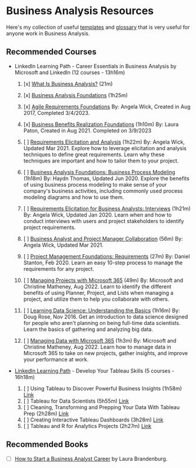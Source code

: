 # Business Analysis Resources
Here's my collection of useful [templates](template.md) and [glossary](glossary.md) that is very useful for anyone work in Business Analysis.

## Recommended Courses
- LinkedIn Learning Path - Career Essentials in Business Analysis by Microsoft and LinkedIn (12 courses - 13h16m)

  1. [x] [What Is Business Analysis?](https://www.linkedin.com/learning/what-is-business-analysis?contextUrn=urn%3Ali%3AlyndaLearningPath%3A62f3efdc498ecfe28bea2564&u=0) (21m)
 
  2. [x] [Business Analysis Foundations](https://www.linkedin.com/learning/business-analysis-foundations-4?contextUrn=urn%3Ali%3AlyndaLearningPath%3A62f3efdc498ecfe28bea2564&u=0) (1h25m)
  
  3. [x] [Agile Requirements Foundations]() 
      By: Angela Wick,
      Created in Aug 2017,
      Completed 3/4/2023.
      
  4. [x] [Business Benefits Realization Foundations]() (1h10m)
      By: Laura Paton,
      Created in Aug 2021.
      Completed on 3/9/2023
      
  5. [ ] [Requirements Elicitation and Analysis]() (1h22m)
By: Angela Wick,
Updated Mar 2021.
Explore how to leverage elicitation and analysis techniques to define great requirements. Learn why these techniques are important and how to tailor them to your project.

  6. [ ] [Business Analysis Foundations: Business Process Modeling]() (1h18m)
By: Haydn Thomas,
Updated Jun 2020.
Explore the benefits of using business process modeling to make sense of your company's business activities, including commonly used process modeling diagrams and how to use them.

  7. [ ] [Requirements Elicitation for Business Analysts: Interviews]() (1h21m)
By: Angela Wick,
Updated Jan 2020.
Learn when and how to conduct interviews with users and project stakeholders to identify project requirements.

  8. [ ] [Business Analyst and Project Manager Collaboration]() (56m)
By: Angela Wick,
Updated Mar 2021.

  9. [ ] [Project Management Foundations: Requirements]() (27m)
By: Daniel Stanton, Feb 2020.
Learn an easy 10-step process to manage the requirements for any project.

  10. [ ] [Managing Projects with Microsoft 365]() (49m)
By: Microsoft and Christine Matheney, Aug 2022.
Learn to identify the different benefits of using Planner, Project, and Lists when managing a project, and utilize them to help you collaborate with others.

  11. [ ] [Learning Data Science: Understanding the Basics]() (1h16m)
By: Doug Rose, Nov 2016.
Get an introduction to data science designed for people who aren't planning on being full-time data scientists. Learn the basics of gathering and analyzing big data.

  12. [ ] [Managing Data with Microsoft 365]() (1h3m)
By: Microsoft and Christine Matheney, Aug 2022.
Learn how to manage data in Microsoft 365 to take on new projects, gather insights, and improve your performance at work.

- [LinkedIn Learning Path](https://www.linkedin.com/learning/paths/develop-your-tableau-skills?u=0) - Develop Your Tableau Skills (5 courses - 16h18m)
  1. [ ] Using Tableau to Discover Powerful Business Insights (1h58m) [Link](https://www.linkedin.com/learning/using-tableau-to-discover-powerful-business-insights-15616295?contextUrn=urn%3Ali%3AlyndaLearningPath%3A5a3aa932498eaa2ec62c8fd3&u=0)
  2. [ ] Tableau for Data Scientists (5h55m) [Link](https://www.linkedin.com/learning/tableau-for-data-scientists?contextUrn=urn%3Ali%3AlyndaLearningPath%3A5a3aa932498eaa2ec62c8fd3&u=0)
  3. [ ] Cleaning, Transforming and Prepping Your Data With Tableau Prep (2h28m) [Link](https://www.linkedin.com/learning/cleaning-transforming-and-prepping-your-data-with-tableau-prep?contextUrn=urn%3Ali%3AlyndaLearningPath%3A5a3aa932498eaa2ec62c8fd3&u=0)
  4. [ ] Creating Interactive Tableau Dashboards (3h28m) [Link](https://www.linkedin.com/learning/creating-interactive-tableau-dashboards?contextUrn=urn%3Ali%3AlyndaLearningPath%3A5a3aa932498eaa2ec62c8fd3&u=0)
  5. [ ] Tableau and R for Analytics Projects (2h27m) [Link](https://www.linkedin.com/learning/tableau-and-r-for-analytics-projects?contextUrn=urn%3Ali%3AlyndaLearningPath%3A5a3aa932498eaa2ec62c8fd3&u=0)


## Recommended Books
- [ ] [How to Start a Business Analyst Career]() by Laura Brandenburg.
